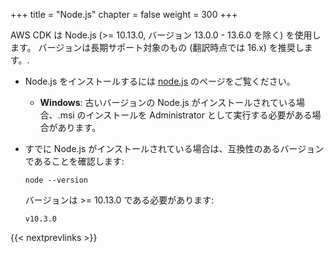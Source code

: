 +++
title = "Node.js"
chapter = false
weight = 300
+++

AWS CDK は Node.js (>= 10.13.0, バージョン 13.0.0 - 13.6.0 を除く) を使用します。
バージョンは長期サポート対象のもの (翻訳時点では 16.x) を推奨します。.

* Node.js をインストールするには [node.js](https://nodejs.org) のページをご覧ください。

    * __Windows__: 古いバージョンの Node.js がインストールされている場合、.msi のインストールを Administrator として実行する必要がある場合があります。


* すでに Node.js がインストールされている場合は、互換性のあるバージョンであることを確認します:

    ```
    node --version
    ```

    バージョンは >= 10.13.0 である必要があります:

    ```
    v10.3.0
    ```

{{< nextprevlinks >}}